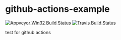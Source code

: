 # github-actions-example

[![Appveyor Win32 Build Status](https://ci.appveyor.com/api/projects/status/8mm3416u14ymgc2x?svg=true)](https://ci.appveyor.com/project/ygj6/github-actions-example)
[![Travis Build Status](https://travis-ci.org/ygj6/github-actions-example.svg?branch=master)](https://travis-ci.org/ygj6/github-actions-example)

test for github actions

